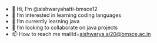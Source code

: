 - 👋 Hi, I’m @aishwaryahatti-bmsce12
- 👀 I’m interested in learning coding languages
- 🌱 I’m currently learning java
- 💞️ I’m looking to collaborate on java projects 
- 📫 How to reach me mailId=aishwarya.ai20@bmsce.ac.in

<!---
aishwaryahatti-bmsce12/aishwaryahatti-bmsce12 is a ✨ special ✨ repository because its `README.md` (this file) appears on your GitHub profile.
You can click the Preview link to take a look at your changes.
--->
